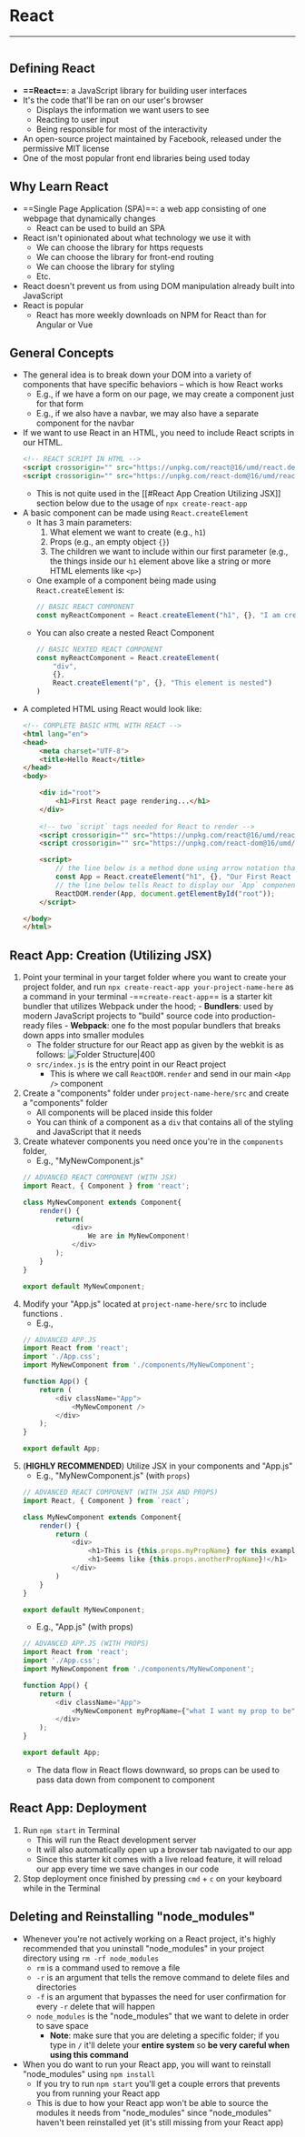 # React
---
```toc
```

## Defining React
- **==React==**: a JavaScript library for building user interfaces
- It's the code that'll be ran on our user's browser
	- Displays the information we want users to see
	- Reacting to user input
	- Being responsible for most of the interactivity
- An open-source project maintained by Facebook, released under the permissive MIT license
- One of the most popular front end libraries being used today


## Why Learn React
- ==Single Page Application (SPA)==: a web app consisting of one webpage that dynamically changes
	- React can be used to build an SPA
- React isn't opinionated about what technology we use it with
	- We can choose the library for https requests
	- We can choose the library for front-end routing
	- We can choose the library for styling
	- Etc.
- React doesn't prevent us from using DOM manipulation already built into JavaScript
- React is popular
	- React has more weekly downloads on NPM for React than for Angular or Vue


## General Concepts
- The general idea is to break down your DOM into a variety of components that have specific behaviors – which is how React works
	- E.g., if we have a form on our page, we may create a component just for that form
	- E.g., if we also have a navbar, we may also have a separate component for the navbar
- If we want to use React in an HTML, you need to include React scripts in our HTML.
	```html
	<!-- REACT SCRIPT IN HTML -->
	<script crossorigin="" src="https://unpkg.com/react@16/umd/react.development.js"></script>
	<script crossorigin="" src="https://unpkg.com/react-dom@16/umd/react-dom.development.js"></script>
	```
	- This is not quite used  in the [[#React App Creation Utilizing JSX]] section below due to the usage of `npx create-react-app`
- A basic component can be made using `React.createElement`
	- It has 3 main parameters:
		1. What element we want to create (e.g., `h1`)
		2. Props (e.g., an empty object `{}`)
		3. The children we want to include within our first parameter (e.g., the things inside our `h1` element above like a string or more HTML elements like `<p>`)
	- One example of a component being made using `React.createElement` is:
		```js
		// BASIC REACT COMPONENT
		const myReactComponent = React.createElement("h1", {}, "I am creating my first React component")
		```
	- You can also create a nested React Component
		```js
		// BASIC NEXTED REACT COMPONENT
		const myReactComponent = React.createElement(
			"div", 
			{}, 
			React.createElement("p", {}, "This element is nested")
		)
		```
- A completed HTML using React would look like:
	```html
	<!-- COMPLETE BASIC HTML WITH REACT -->
	<html lang="en">
	<head>
		<meta charset="UTF-8">
		<title>Hello React</title>
	</head>
	<body>

		<div id="root">
			<h1>First React page rendering...</h1>
		</div>
		
		<!-- two `script` tags needed for React to render -->
		<script crossorigin="" src="https://unpkg.com/react@16/umd/react.development.js"></script>
		<script crossorigin="" src="https://unpkg.com/react-dom@16/umd/react-dom.development.js"></script>

		<script>
			// the line below is a method done using arrow notation that returns a new React element
			const App = React.createElement("h1", {}, "Our First React page has rendered");
			// the line below tells React to display our `App` component made above as a method within the element that has an id of `root`
			ReactDOM.render(App, document.getElementById("root"));
		</script>
	
	</body>
	</html>
	```


## React App: Creation (Utilizing JSX)
1. Point your terminal in your target folder where you want to create your project folder, and run `npx create-react-app your-project-name-here` as a command in your terminal
	-==`create-react-app`== is a starter kit bundler that utilizes Webpack under the hood; 
		- **Bundlers**: used by modern JavaScript projects to "build" source code into production-ready files
		- **Webpack**: one fo the most popular bundlers that breaks down apps into smaller modules
	-  The folder structure for our React app as given by the webkit is as follows: ![Folder Structure|400](https://s3.amazonaws.com/General_V88/boomyeah2015/codingdojo/curriculum/content/chapter/react-project-structure.PNG) 
	- `src/index.js` is the entry point in our React project
		- This is where we call `ReactDOM.render` and send in our main `<App />` component
2. Create a "components" folder under `project-name-here/src` and create a "components" folder
	- All components will be placed inside this folder
	- You can think of a component as a `div` that contains all of the styling and JavaScript that it needs
3. Create whatever components you need  once you're in the `components` folder,
	- E.g., "MyNewComponent.js"
	```js
	// ADVANCED REACT COMPONENT (WITH JSX)
	import React, { Component } from 'react';
	
	class MyNewComponent extends Component{
		render() {
			return(
				<div>
					We are in MyNewComponent!
				</div>
			);
		}
	}
	
	export default MyNewComponent;
	```
4.  Modify your "App.js" located at `project-name-here/src` to include functions .
	- E.g., 
	```js
	// ADVANCED APP.JS
	import React from 'react';
	import './App.css';
	import MyNewComponent from './components/MyNewComponent';
	
	function App() {
		return (
			<div className="App">
				<MyNewComponent />
			</div>
		);
	}
	
	export default App;
	```
5. (**HIGHLY RECOMMENDED**) Utilize JSX in your components and "App.js"
	- E.g., "MyNewComponent.js" (with `props`)
	```js
	// ADVANCED REACT COMPONENT (WITH JSX AND PROPS)
	import React, { Component } from `react`;
	
	class MyNewComponent extends Component{
		render() {
			return (
				<div>
					<h1>This is {this.props.myPropName} for this example</h1>
					<h1>Seems like {this.props.anotherPropName}!</h1>
				</div>
			)
		}
	}
	
	export default MyNewComponent;
	```
	- E.g., "App.js" (with props)
	```js
	// ADVANCED APP.JS (WITH PROPS)
	import React from 'react';
	import './App.css';
	import MyNewComponent from './components/MyNewComponent';
	
	function App() {
		return (
			<div className="App">
				<MyNewComponent myPropName={"what I want my prop to be"} another PropName ={"life is good"}/>
			</div>
		);
	}
	
	export default App;
	```
	- The data flow in React flows downward, so props can be used to pass data down from component to component


## React App: Deployment
1. Run `npm start`  in Terminal
	- This will run the React development server
	- It will also automatically open up a browser tab navigated to our app
	- Since this starter kit comes with a live reload feature, it will reload our app every time we save changes in our code
2. Stop deployment once finished by pressing `cmd` + `c` on your keyboard while in the Terminal


## Deleting and Reinstalling "node_modules"
- Whenever you're not actively working on a  React project, it's highly recommended that you uninstall "node_modules" in your project directory using `rm -rf node_modules`
	- `rm` is a command used to remove a file
	- `-r` is an argument that tells the remove command to delete files and directories
	- `-f` is an argument that bypasses the need for user confirmation for every `-r` delete that will happen
	- `node_modules` is the "node_modules" that we want to delete in order to save space
		- **Note**: make sure that you are deleting a specific folder; if you type in `/` it'll delete your **entire system** so **be very careful when using this command**
- When you do want to run your React app, you will want to reinstall "node_modules" using `npm install` 
	- If you try to run `npm start` you'll get a couple errors that prevents you from running your React app
	- This is due to how your React app won't be able to source the modules it needs from "node_modules" since "node_modules" haven't been reinstalled yet (it's still missing from your React app)
